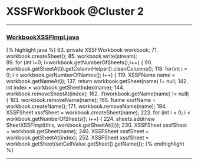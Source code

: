 # XSSFWorkbook @Cluster 2

***

### [WorkbookXSSFImpl.java](https://searchcode.com/codesearch/view/72854562/)
{% highlight java %}
63. private XSSFWorkbook workbook;
71.     workbook.createSheet();
85.     workbook.write(stream);        
89.     for (int i=0; i<workbook.getNumberOfSheets();i++) {
90.       workbook.getSheetAt(i).getColumnHelper().cleanColumns();
118.     for(int i = 0; i < workbook.getNumberOfNames(); i++) {
119.         XSSFName name = workbook.getNameAt(i);
137.     return workbook.getSheet(name) != null;
142.     int index = workbook.getSheetIndex(name);
144.         workbook.removeSheetAt(index);
162.     if(workbook.getName(name) != null) {
163.         workbook.removeName(name);
165.     Name xssfName = workbook.createName();
171.     workbook.removeName(name);
194.   XSSFSheet xssfSheet = workbook.createSheet(name);
223.     for (int i = 0; i < workbook.getNumberOfSheets(); i++) {
224.         sheets.add(new SheetXSSFImpl(this, workbook.getSheetAt(i)));
230.     XSSFSheet xssfSheet = workbook.getSheet(name);
240.     XSSFSheet xssfSheet = workbook.getSheetAt(index);
252.     XSSFSheet xssfSheet = workbook.getSheet(setCellValue.getSheet().getName());
{% endhighlight %}

***

